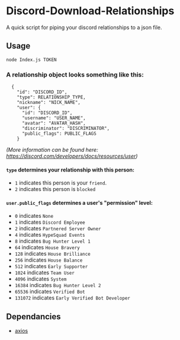# Discord-Download-Relationships
A quick script for piping your discord relationships to a json file. 


## Usage

`node Index.js TOKEN`

### A relationship object looks something like this: 

```
  {
    "id": "DISCORD_ID",
    "type": RELATIONSHIP_TYPE,
    "nickname": "NICK_NAME",
    "user": {
      "id": "DISCORD_ID",
      "username": "USER_NAME",
      "avatar": "AVATAR_HASH",
      "discriminator": "DISCRIMINATOR",
      "public_flags": PUBLIC_FLAGS
    }
```

_(More information can be found here: https://discord.com/developers/docs/resources/user)_

#### `type` determines your relationship with this person: 
* `1` indicates this person is your `friend`.
* `2` indicates this person is `blocked`

#### `user.public_flags` determines a user's "permission" level: 
* `0`	indicates `None`
* `1` indicates	`Discord Employee`
* `2` indicates	`Partnered Server Owner`
* `4` indicates `HypeSquad Events`
* `8` indicates	`Bug Hunter Level 1`
* `64` indicates `House Bravery`
* `128` indicates `House Brilliance`
* `256` indicates	`House Balance`
* `512`	indicates `Early Supporter`
* `1024` indicates `Team User`
* `4096` indicates `System`
* `16384` indicates `Bug Hunter Level 2`
* `65536` indicates	`Verified Bot`
* `131072` indicates `Early Verified Bot Developer`

## Dependancies

* [axios](https://www.npmjs.com/package/axios)
